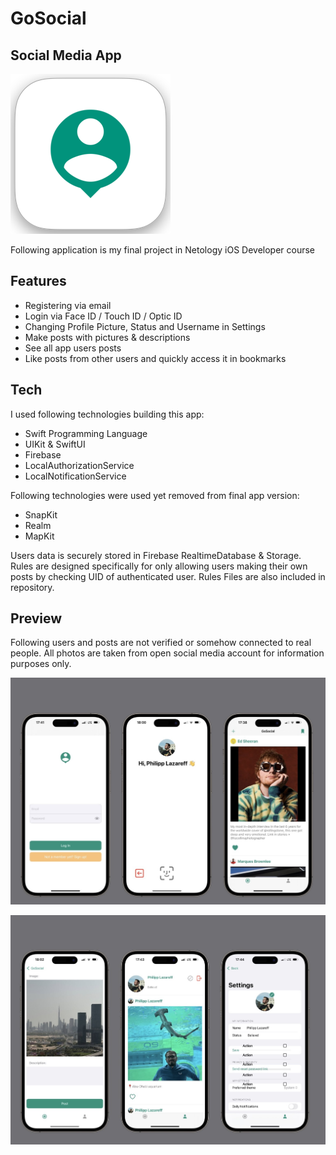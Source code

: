 # GoSocial
## Social Media App


[![GoSocial](https://github.com/lord-anonymoose/social-media-app/blob/develop/AppIconForReadme.png)](https://github.com/lord-anonymoose/social-media-app/tree/develop)

Following application is my final project in Netology iOS Developer course

## Features

- Registering via email
- Login via Face ID / Touch ID / Optic ID
- Changing Profile Picture, Status and Username in Settings
- Make posts with pictures & descriptions
- See all app users posts
- Like posts from other users and quickly access it in bookmarks


## Tech

I used following technologies building this app:
- Swift Programming Language
- UIKit & SwiftUI
- Firebase 
- LocalAuthorizationService
- LocalNotificationService

Following technologies were used yet removed from final app version:
- SnapKit
- Realm
- MapKit

Users data is securely stored in Firebase RealtimeDatabase & Storage. Rules are designed specifically for only allowing users making their own posts by checking UID of authenticated user. Rules Files are also included in repository.

## Preview

Following users and posts are not verified or somehow connected to real people. All photos are taken from open social media account for information purposes only.

[![Preview1](https://github.com/lord-anonymoose/social-media-app/blob/develop/Preview1.jpg)](https://github.com/lord-anonymoose/social-media-app/)

[![Preview2](https://github.com/lord-anonymoose/social-media-app/blob/develop/Preview2.jpg)](https://github.com/lord-anonymoose/social-media-app/)
